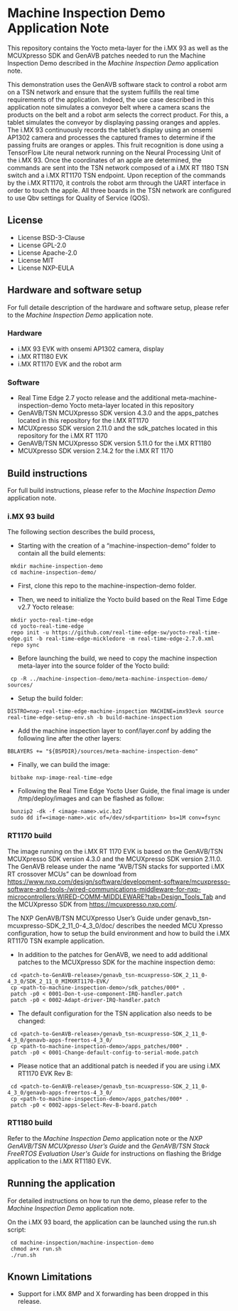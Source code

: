 # Machine Inspection Demo Application Note

This repository contains the Yocto meta-layer for the i.MX 93 as well as the MCUXpresso SDK and GenAVB patches needed to run the Machine Inspection Demo described in the _Machine Inspection Demo_ application note.

This demonstration uses the GenAVB software stack to control a robot arm on a TSN network and ensure that the system fulfills the real time requirements of the application. Indeed, the use case described in this application note simulates a conveyor belt where a camera scans the products on the belt and a robot arm selects the correct product. For this, a tablet simulates the conveyor by displaying passing oranges and apples. The i.MX 93 continuously records the tablet’s display using an onsemi AP1302 camera and processes the captured frames to determine if the passing fruits are oranges or apples. This fruit recognition is done using a TensorFlow Lite neural network running on the Neural Processing Unit of the i.MX 93. Once the coordinates of an apple are determined, the commands are sent into the TSN network composed of a i.MX RT 1180 TSN switch and a i.MX RT1170 TSN endpoint. Upon reception of the commands by the i.MX RT1170, it controls the robot arm through the UART interface in order to touch the apple. All three boards in the TSN network are configured to use Qbv settings for Quality of Service (QOS).

## License
 - License BSD-3-Clause
 - License GPL-2.0
 - License Apache-2.0
 - License MIT
 - License NXP-EULA

## Hardware and software setup
For full detaile description of the hardware and software setup, please refer to the _Machine Inspection Demo_ application note.

### Hardware
 - i.MX 93 EVK with onsemi AP1302 camera, display
 - i.MX RT1180 EVK
 - i.MX RT1170 EVK and the robot arm

### Software
 - Real Time Edge 2.7 yocto release and the additional meta-machine-inspection-demo Yocto meta-layer located in this repository
 - GenAVB/TSN MCUXpresso SDK version 4.3.0 and the apps_patches located in this repository for the i.MX RT1170
 - MCUXpresso SDK version 2.11.0 and the sdk_patches located in this repository for the i.MX RT 1170
 - GenAVB/TSN MCUXpresso SDK version 5.11.0 for the i.MX RT1180
 - MCUXpresso SDK version 2.14.2 for the i.MX RT 1170

## Build instructions
For full build instructions, please refer to the _Machine Inspection Demo_ application note.

### i.MX 93 build
The following section describes the build process,
 - Starting with the creation of a “machine-inspection-demo” folder to contain all the build elements:
```
 mkdir machine-inspection-demo
 cd machine-inspection-demo/
```
 - First, clone this repo to the machine-inspection-demo folder.

 - Then, we need to initialize the Yocto build based on the Real Time Edge v2.7 Yocto release:
```
 mkdir yocto-real-time-edge
 cd yocto-real-time-edge
 repo init -u https://github.com/real-time-edge-sw/yocto-real-time-edge.git -b real-time-edge-mickledore -m real-time-edge-2.7.0.xml
 repo sync
```
 - Before launching the build, we need to copy the machine inspection meta-layer into the source folder of the Yocto build:
```
 cp -R ../machine-inspection-demo/meta-machine-inspection-demo/ sources/
```
 - Setup the build folder:
```
DISTRO=nxp-real-time-edge-machine-inspection MACHINE=imx93evk source real-time-edge-setup-env.sh -b build-machine-inspection
```
 - Add the machine inspection layer to conf/layer.conf by adding the following line after the other layers:
```
BBLAYERS += "${BSPDIR}/sources/meta-machine-inspection-demo"
```
 - Finally, we can build the image:
```
 bitbake nxp-image-real-time-edge
```
 - Following the Real Time Edge Yocto User Guide, the final image is under <build directory>/tmp/deploy/images and can be flashed as follow:
```
 bunzip2 -dk -f <image-name>.wic.bz2
 sudo dd if=<image-name>.wic of=/dev/sd<partition> bs=1M conv=fsync
```

### RT1170 build
The image running on the i.MX RT 1170 EVK is based on the GenAVB/TSN MCUXpresso SDK version 4.3.0 and the MCUXpresso SDK version 2.11.0. The GenAVB release under the name “AVB/TSN stacks for supported i.MX RT crossover MCUs” can be download from https://www.nxp.com/design/software/development-software/mcuxpresso-software-and-tools-/wired-communications-middleware-for-nxp-microcontrollers:WIRED-COMM-MIDDLEWARE?tab=Design_Tools_Tab and the MCUXpresso SDK from https://mcuxpresso.nxp.com/.

The NXP GenAVB/TSN MCUXpresso User’s Guide under genavb_tsn-mcuxpresso-SDK_2_11_0-4_3_0/doc/ describes the needed MCU Xpresso configuration, how to setup the build environment and how to build the i.MX RT1170 TSN example application.

- In addition to the patches for GenAVB, we need to add additional patches to the MCUXpresso SDK for the machine inspection demo:
```
 cd <patch-to-GenAVB-release>/genavb_tsn-mcuxpresso-SDK_2_11_0-4_3_0/SDK_2_11_0_MIMXRT1170-EVK/
 cp <path-to-machine-inspection-demo>/sdk_patches/000* .
 patch -p0 < 0001-Don-t-use-component-IRQ-handler.patch
 patch -p0 < 0002-Adapt-driver-IRQ-handler.patch
```
 - The default configuration for the TSN application also needs to be changed: 
```
 cd <patch-to-GenAVB-release>/genavb_tsn-mcuxpresso-SDK_2_11_0-4_3_0/genavb-apps-freertos-4_3_0/
 cp <path-to-machine-inspection-demo>/apps_patches/000* .
 patch -p0 < 0001-Change-default-config-to-serial-mode.patch
```
 - Please notice that an additional patch is needed if you are using i.MX RT1170 EVK Rev B:
```
 cd <patch-to-GenAVB-release>/genavb_tsn-mcuxpresso-SDK_2_11_0-4_3_0/genavb-apps-freertos-4_3_0/
 cp <path-to-machine-inspection-demo>/apps_patches/000* .
 patch -p0 < 0002-apps-Select-Rev-B-board.patch
```

### RT1180 build
Refer to the _Machine Inspection Demo_ application note or the _NXP GenAVB/TSN MCUXpresso User’s Guide_ and
the _GenAVB/TSN Stack FreeRTOS Evaluation User's Guide_ for instructions on flashing the Bridge application
to the i.MX RT1180 EVK.

## Running the application
For detailed instructions on how to run the demo, please refer to the _Machine Inspection Demo_ application note.

On the i.MX 93 board, the application can be launched using the run.sh script:
```
 cd machine-inspection/machine-inspection-demo
 chmod a+x run.sh
 ./run.sh
```

## Known Limitations
- Support for i.MX 8MP and X forwarding has been dropped in this release.